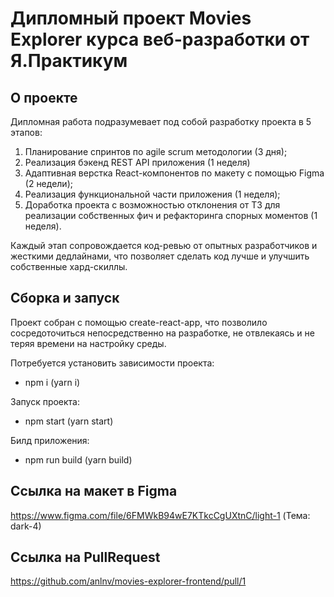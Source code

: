 # Дипломный проект Movies Explorer курса веб-разработки от Я.Практикум

## О проекте
Дипломная работа подразумевает под собой разработку проекта в 5 этапов:
1. Планирование спринтов по agile scrum методологии (3 дня);
2. Реализация бэкенд REST API приложения (1 неделя)
3. Адаптивная верстка React-компонентов по макету с помощью Figma (2 недели);
4. Реализация функциональной части приложения (1 неделя);
5. Доработка проекта с возможностью отклонения от ТЗ для реализации собственных фич и рефакторинга спорных моментов (1 неделя).

Каждый этап сопровождается код-ревью от опытных разработчиков и жесткими дедлайнами, что позволяет сделать код лучше и улучшить собственные хард-скиллы.

## Сборка и запуск
Проект собран с помощью create-react-app, что позволило сосредоточиться непосредственно на разработке, не отвлекаясь и не теряя времени на настройку среды.

Потребуется установить зависимости проекта:
- npm i (yarn i)

Запуск проекта:
- npm start (yarn start)

Билд приложения:
- npm run build (yarn build)

## Ссылка на макет в Figma
https://www.figma.com/file/6FMWkB94wE7KTkcCgUXtnC/light-1 (Тема: dark-4)

## Ссылка на PullRequest
https://github.com/anlnv/movies-explorer-frontend/pull/1
